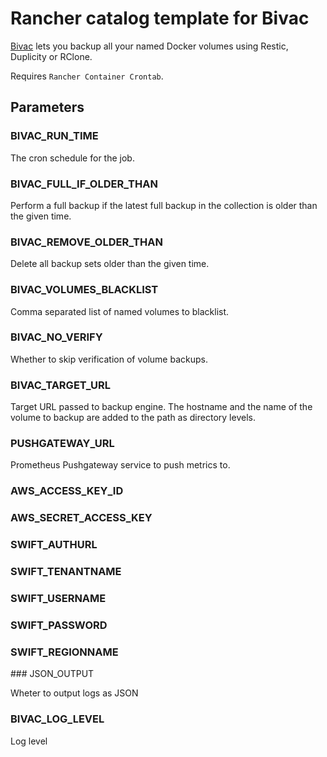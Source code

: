 Rancher catalog template for Bivac
==================================

[Bivac](https://github.com/camptocamp/bivac) lets you backup all your named Docker volumes using Restic, Duplicity or RClone.

Requires `Rancher Container Crontab`.

Parameters
----------

### BIVAC_RUN_TIME

The cron schedule for the job.

### BIVAC_FULL_IF_OLDER_THAN

Perform a full backup if the latest full backup in the collection is older than the given time.

### BIVAC_REMOVE_OLDER_THAN

Delete all backup sets older than the given time.

### BIVAC_VOLUMES_BLACKLIST

Comma separated list of named volumes to blacklist.

### BIVAC_NO_VERIFY

Whether to skip verification of volume backups.

### BIVAC_TARGET_URL

Target URL passed to backup engine. The hostname and the name of the volume to backup are added to the path as directory levels.

### PUSHGATEWAY_URL

Prometheus Pushgateway service to push metrics to.

### AWS_ACCESS_KEY_ID

### AWS_SECRET_ACCESS_KEY

### SWIFT_AUTHURL

### SWIFT_TENANTNAME

### SWIFT_USERNAME

### SWIFT_PASSWORD

### SWIFT_REGIONNAME

### JSON_OUTPUT

Wheter to output logs as JSON

### BIVAC_LOG_LEVEL

Log level
